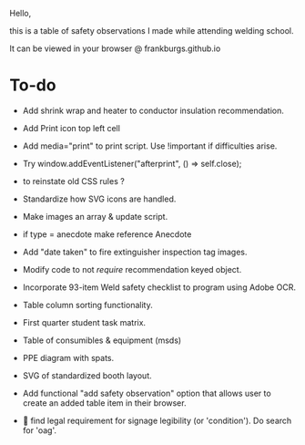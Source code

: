 Hello,

this is a table of safety observations I made while attending welding school.

It can be viewed in your browser @ frankburgs.github.io

# To-do
- Add shrink wrap and heater to conductor insulation recommendation.

- Add Print icon top left cell
- Add media="print" to print script. Use !important if difficulties arise.

- Try window.addEventListener("afterprint", () => self.close);
- to reinstate old CSS rules ?

- Standardize how SVG icons are handled.

- Make images an array & update script.

- if type = anecdote make reference Anecdote

- Add "date taken" to fire extinguisher inspection tag images.

- Modify code to not *require* recommendation keyed object.

- Incorporate 93-item Weld safety checklist to program using Adobe OCR.

- Table column sorting functionality.

- First quarter student task matrix.

- Table of consumibles & equipment (msds)

- PPE diagram with spats.

- SVG of standardized booth layout.

- Add functional "add safety observation" option that allows user to create an added table item in their browser.

- 🦺 find legal requirement for signage legibility (or 'condition'). Do search for 'oag'.